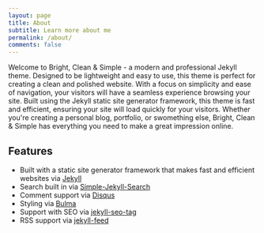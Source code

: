 ```yaml
---
layout: page
title: About
subtitle: Learn more about me
permalink: /about/
comments: false
---
```


Welcome to Bright, Clean & Simple - a modern and professional Jekyll theme. Designed to be lightweight and easy to use, this theme is perfect for creating a clean and polished website. With a focus on simplicity and ease of navigation, your visitors will have a seamless experience browsing your site. Built using the Jekyll static site generator framework, this theme is fast and efficient, ensuring your site will load quickly for your visitors. Whether you're creating a personal blog, portfolio, or swomething else, Bright, Clean & Simple has everything you need to make a great impression online.

## Features

- Built with a static site generator framework that makes fast and efficient websites via [Jekyll](https://jekyllrb.com/)
- Search built in via [Simple-Jekyll-Search](https://github.com/christian-fei/Simple-Jekyll-Search)
- Comment support via [Disqus](https://disqus.com/)
- Styling via [Bulma](https://bulma.io/)
- Support with SEO via [jekyll-seo-tag](https://github.com/jekyll/jekyll-seo-tag)
- RSS support via [jekyll-feed](https://github.com/jekyll/jekyll-feed)
